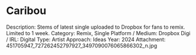 # Caribou

Description: Stems of latest single uploaded to Dropbox for fans to remix. Limited to 1 week.
Category: Remix, Single
Platform / Medium: Dropbox
Digi / IRL: Digital
Type: Artist
Approach: Ideas
Year: 2024
Attachment: 451705947_727262452797927_3497090076065866302_n.jpg